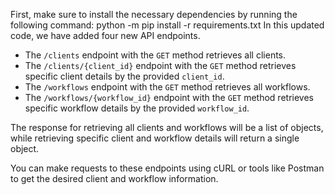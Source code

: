 First, make sure to install the necessary dependencies by running the following command:
python -m pip install -r requirements.txt 
In this updated code, we have added four new API endpoints. 

- The `/clients` endpoint with the `GET` method retrieves all clients.
- The `/clients/{client_id}` endpoint with the `GET` method retrieves specific client details by the provided `client_id`.
- The `/workflows` endpoint with the `GET` method retrieves all workflows.
- The `/workflows/{workflow_id}` endpoint with the `GET` method retrieves specific workflow details by the provided `workflow_id`.

The response for retrieving all clients and workflows will be a list of objects, while retrieving specific client and workflow details will return a single object.

You can make requests to these endpoints using cURL or tools like Postman to get the desired client and workflow information.
